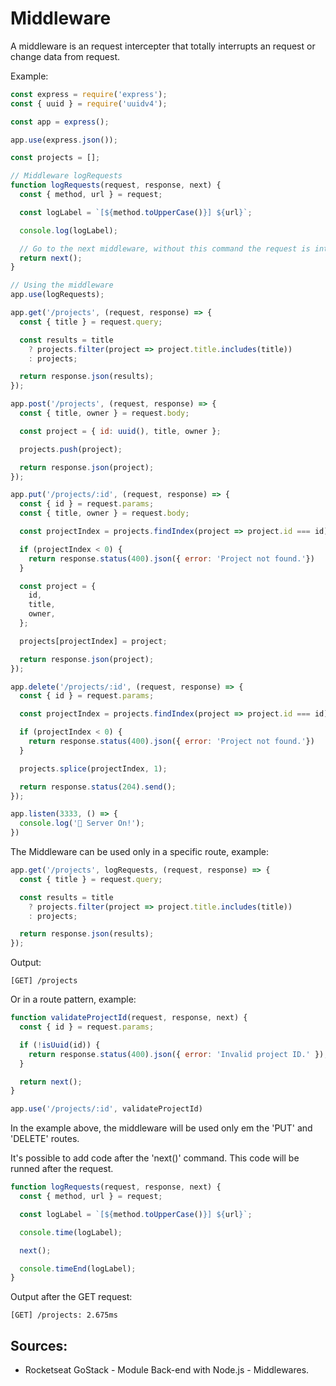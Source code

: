 # Middleware

A middleware is an request intercepter that totally interrupts an request or change
data from request. 

Example:
```javascript
const express = require('express');
const { uuid } = require('uuidv4'); 

const app = express();

app.use(express.json());

const projects = [];

// Middleware logRequests
function logRequests(request, response, next) {
  const { method, url } = request;

  const logLabel = `[${method.toUpperCase()}] ${url}`;

  console.log(logLabel);

  // Go to the next middleware, without this command the request is interrupted.
  return next();
}

// Using the middleware
app.use(logRequests);

app.get('/projects', (request, response) => {
  const { title } = request.query;

  const results = title 
    ? projects.filter(project => project.title.includes(title))
    : projects; 

  return response.json(results);
});

app.post('/projects', (request, response) => {
  const { title, owner } = request.body;

  const project = { id: uuid(), title, owner };

  projects.push(project);

  return response.json(project);
});

app.put('/projects/:id', (request, response) => {
  const { id } = request.params;
  const { title, owner } = request.body;

  const projectIndex = projects.findIndex(project => project.id === id);

  if (projectIndex < 0) {
    return response.status(400).json({ error: 'Project not found.'})
  }

  const project = {
    id, 
    title,
    owner,
  };

  projects[projectIndex] = project;

  return response.json(project);
});

app.delete('/projects/:id', (request, response) => {
  const { id } = request.params;

  const projectIndex = projects.findIndex(project => project.id === id);

  if (projectIndex < 0) {
    return response.status(400).json({ error: 'Project not found.'})
  }

  projects.splice(projectIndex, 1);

  return response.status(204).send();
});

app.listen(3333, () => {
  console.log('🦈️ Server On!');
})
``` 

The Middleware can be used only in a specific route, example:
```javascript
app.get('/projects', logRequests, (request, response) => {
  const { title } = request.query;

  const results = title 
    ? projects.filter(project => project.title.includes(title))
    : projects; 

  return response.json(results);
});
```
Output:
```
[GET] /projects
```
Or in a route pattern, example:
```javascript
function validateProjectId(request, response, next) {
  const { id } = request.params;

  if (!isUuid(id)) {
    return response.status(400).json({ error: 'Invalid project ID.' });
  }

  return next();
}

app.use('/projects/:id', validateProjectId) 
```
In the example above, the middleware will be used only em the 'PUT' and 'DELETE'
routes.

It's possible to add code after the 'next()' command. This code will be runned 
after the request. 
```javascript
function logRequests(request, response, next) {
  const { method, url } = request;

  const logLabel = `[${method.toUpperCase()}] ${url}`;

  console.time(logLabel);

  next();

  console.timeEnd(logLabel);
}
```
Output after the GET request:
```
[GET] /projects: 2.675ms 
```

## Sources: 
- Rocketseat GoStack - Module Back-end with Node.js - Middlewares. 